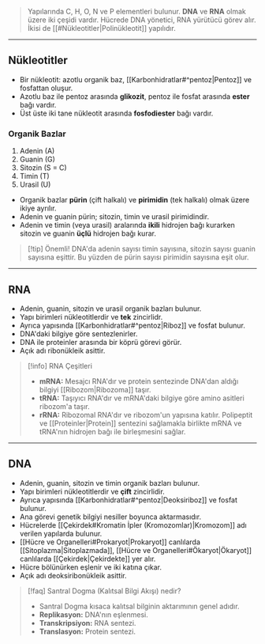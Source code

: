 >Yapılarında C, H, O, N ve P elementleri bulunur. **DNA** ve **RNA** olmak üzere iki çeşidi vardır. Hücrede DNA yönetici, RNA yürütücü görev alır. İkisi de [[#Nükleotitler|Polinükleotit]] yapılıdır.

___
## Nükleotitler
- Bir nükleotit: azotlu organik baz, [[Karbonhidratlar#^pentoz|Pentoz]] ve fosfattan oluşur.
- Azotlu baz ile pentoz arasında **glikozit**, pentoz ile fosfat arasında **ester** bağı vardır.
- Üst üste iki tane nükleotit arasında **fosfodiester** bağı vardır.
### Organik Bazlar
1. Adenin (A)
2. Guanin (G)
3. Sitozin (S = C)
4. Timin (T)
5. Urasil (U)

- Organik bazlar **pürin** (çift halkalı) ve **pirimidin** (tek halkalı) olmak üzere ikiye ayrılır.
- Adenin ve guanin pürin; sitozin, timin ve urasil pirimidindir.
- Adenin ve timin (veya urasil) aralarında **ikili** hidrojen bağı kurarken sitozin ve guanin **üçlü** hidrojen bağı kurar.

> [!tip] Önemli!
> DNA'da adenin sayısı timin sayısına, sitozin sayısı guanin sayısına eşittir. Bu yüzden de pürin sayısı pirimidin sayısına eşit olur.

___
## RNA
- Adenin, guanin, sitozin ve urasil organik bazları bulunur.
- Yapı birimleri nükleotitlerdir ve **tek** zincirlidr.
- Ayrıca yapısında [[Karbonhidratlar#^pentoz|Riboz]] ve fosfat bulunur.
- DNA'daki bilgiye göre sentezlenirler.
- DNA ile proteinler arasında bir köprü görevi görür.
- Açık adı ribonükleik asittir.

> [!info] RNA Çeşitleri
> - **mRNA:** Mesajcı RNA'dır ve protein sentezinde DNA'dan aldığı bilgiyi [[Ribozom|Ribozoma]] taşır.
> - **tRNA:** Taşıyıcı RNA'dır ve mRNA'daki bilgiye göre amino asitleri ribozom'a taşır.
> - **rRNA:** Ribozomal RNA'dır ve ribozom'un yapısına katılır. Polipeptit ve [[Proteinler|Protein]] sentezini sağlamakla birlikte mRNA ve tRNA'nın hidrojen bağı ile birleşmesini sağlar.

___
## DNA
- Adenin, guanin, sitozin ve timin organik bazları bulunur.
- Yapı birimleri nükleotitlerdir ve **çift** zincirlidir.
- Ayrıca yapısında [[Karbonhidratlar#^pentoz|Deoksiriboz]] ve fosfat bulunur.
- Ana görevi genetik bilgiyi nesiller boyunca aktarmasıdır.
- Hücrelerde [[Çekirdek#Kromatin İpler (Kromozomlar)|Kromozom]] adı verilen yapılarda bulunur.
- [[Hücre ve Organelleri#Prokaryot|Prokaryot]] canlılarda [[Sitoplazma|Sitoplazmada]], [[Hücre ve Organelleri#Ökaryot|Ökaryot]] canlılarda [[Çekirdek|Çekirdekte]] yer alır.
- Hücre bölünürken eşlenir ve iki katına çıkar.
- Açık adı deoksiribonükleik asittir.

> [!faq] Santral Dogma (Kalıtsal Bilgi Akışı) nedir?
> - Santral Dogma kısaca kalıtsal bilginin aktarımının genel adıdır.
> - **Replikasyon:** DNA'nın eşlenmesi.
> - **Transkripsiyon:** RNA sentezi.
> - **Translasyon:** Protein sentezi.
